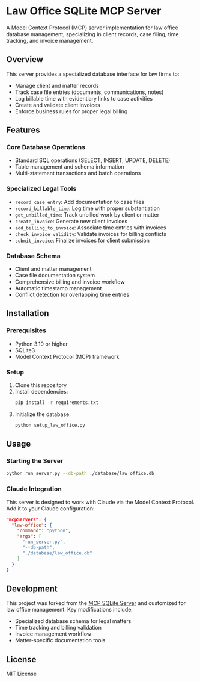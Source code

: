 # Law Office SQLite MCP Server

A Model Context Protocol (MCP) server implementation for law office database management, specializing in client records, case filing, time tracking, and invoice management.

## Overview

This server provides a specialized database interface for law firms to:
- Manage client and matter records
- Track case file entries (documents, communications, notes)
- Log billable time with evidentiary links to case activities
- Create and validate client invoices
- Enforce business rules for proper legal billing

## Features

### Core Database Operations
- Standard SQL operations (SELECT, INSERT, UPDATE, DELETE)
- Table management and schema information
- Multi-statement transactions and batch operations

### Specialized Legal Tools
- `record_case_entry`: Add documentation to case files
- `record_billable_time`: Log time with proper substantiation
- `get_unbilled_time`: Track unbilled work by client or matter
- `create_invoice`: Generate new client invoices
- `add_billing_to_invoice`: Associate time entries with invoices
- `check_invoice_validity`: Validate invoices for billing conflicts
- `submit_invoice`: Finalize invoices for client submission

### Database Schema
- Client and matter management
- Case file documentation system
- Comprehensive billing and invoice workflow
- Automatic timestamp management
- Conflict detection for overlapping time entries

## Installation

### Prerequisites
- Python 3.10 or higher
- SQLite3
- Model Context Protocol (MCP) framework

### Setup
1. Clone this repository
2. Install dependencies:
   ```bash
   pip install -r requirements.txt
   ```
3. Initialize the database:
   ```bash
   python setup_law_office.py
   ```

## Usage

### Starting the Server
```bash
python run_server.py --db-path ./database/law_office.db
```

### Claude Integration
This server is designed to work with Claude via the Model Context Protocol. Add it to your Claude configuration:

```json
"mcpServers": {
  "law-office": {
    "command": "python",
    "args": [
      "run_server.py",
      "--db-path",
      "./database/law_office.db"
    ]
  }
}
```

## Development

This project was forked from the [MCP SQLite Server](https://github.com/modelcontextprotocol/servers/tree/main/src/sqlite) and customized for law office management. Key modifications include:

- Specialized database schema for legal matters
- Time tracking and billing validation
- Invoice management workflow
- Matter-specific documentation tools

## License

MIT License
